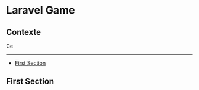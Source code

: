 # Laravel Game

## Contexte

Ce

---

- [First Section](#section-1)

<a name="section-1"></a>
## First Section

